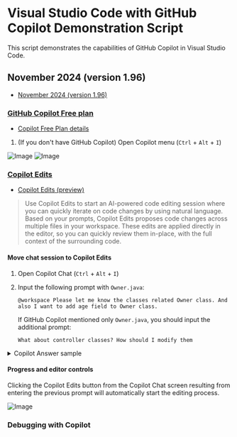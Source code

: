 # Visual Studio Code with GitHub Copilot Demonstration Script

This script demonstrates the capabilities of GitHub Copilot in Visual Studio Code.

## November 2024 (version 1.96)

- [November 2024 (version 1.96)](https://code.visualstudio.com/updates/v1_96)

### [GitHub Copilot Free plan](https://code.visualstudio.com/updates/v1_96#_github-copilot-free-plan)
- [Copilot Free Plan details](https://docs.github.com/en/copilot/about-github-copilot/subscription-plans-for-github-copilot)

1. (If you don't have GitHub Copilot) Open Copilot menu (`Ctrl` + `Alt` + `I`)

![Image](https://github.com/user-attachments/assets/fecaa3fc-96f7-456e-921c-dadd4bc6c3c6)
![Image](https://github.com/user-attachments/assets/eb956fb8-16c1-4d06-89bc-884b04552e95)

### [Copilot Edits](https://code.visualstudio.com/updates/v1_96#_copilot-edits)

- [Copilot Edits (preview)](https://code.visualstudio.com/docs/copilot/copilot-edits)

> Use Copilot Edits to start an AI-powered code editing session where you can quickly iterate on code changes by using natural language. Based on your prompts, Copilot Edits proposes code changes across multiple files in your workspace. These edits are applied directly in the editor, so you can quickly review them in-place, with the full context of the surrounding code.

#### Move chat session to Copilot Edits

1. Open Copilot Chat (`Ctrl` + `Alt` + `I`)

2. Input the following prompt with `Owner.java`:

   ```text
   @workspace Please let me know the classes related Owner class. And also I want to add age field to Owner class.
   ```

   If GitHub Copilot mentioned only `Owner.java`, you should input the additional prompt:

   ```text
   What about controller classes? How should I modify them
   ```

<details><summary>Copilot Answer sample</summary>

![Image](https://github.com/user-attachments/assets/2bf80699-16aa-46ba-8a3d-5cb3c03bdf14)

</details>

#### Progress and editor controls

Clicking the Copilot Edits button from the Copilot Chat screen resulting from entering the previous prompt will automatically start the editing process.

![Image](https://github.com/user-attachments/assets/543c171a-505f-493a-83f9-8d9ba1759a28)

### Debugging with Copilot
